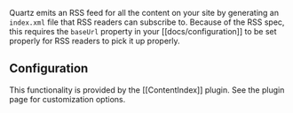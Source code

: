 Quartz emits an RSS feed for all the content on your site by generating an `index.xml` file that RSS readers can subscribe to. Because of the RSS spec, this requires the `baseUrl` property in your [[docs/configuration]] to be set properly for RSS readers to pick it up properly.

## Configuration

This functionality is provided by the [[ContentIndex]] plugin. See the plugin page for customization options.

